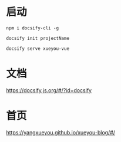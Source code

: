 # 启动

```
npm i docsify-cli -g

docsify init projectName

docsify serve xueyou-vue

```

# 文档

https://docsify.js.org/#/?id=docsify


# 首页

https://yangxueyou.github.io/xueyou-blog/#/
